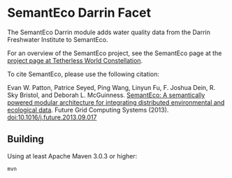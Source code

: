 SemantEco Darrin Facet
======================

The SemantEco Darrin module adds water quality data from the Darrin
Freshwater Institute to SemantEco.

For an overview of the SemantEco project, see the SemantEco page at
the [project page at Tetherless World
Constellation](http://tw.rpi.edu/web/project/SemantEco).

To cite SemantEco, please use the following citation:

Evan W. Patton, Patrice Seyed, Ping Wang, Linyun Fu, F. Joshua Dein,
R. Sky Bristol, and Deborah L. McGuinness. [SemantEco: A semantically
powered modular architecture for integrating distributed environmental
and ecological
data](https://www.sciencedirect.com/science/article/pii/S0167739X13001969). Future
Grid Computing Systems (2013). [doi:10.1016/j.future.2013.09.017](http://dx.doi.org/10.1016/j.future.2013.09.017)

Building
--------

Using at least Apache Maven 3.0.3 or higher:

```shell
mvn
```
